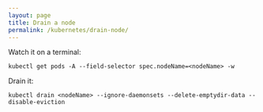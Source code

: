 ```yaml
---
layout: page
title: Drain a node
permalink: /kubernetes/drain-node/
---
```


Watch it on a terminal:

```
kubectl get pods -A --field-selector spec.nodeName=<nodeName> -w
```

Drain it:

```
kubectl drain <nodeName> --ignore-daemonsets --delete-emptydir-data --disable-eviction
```

